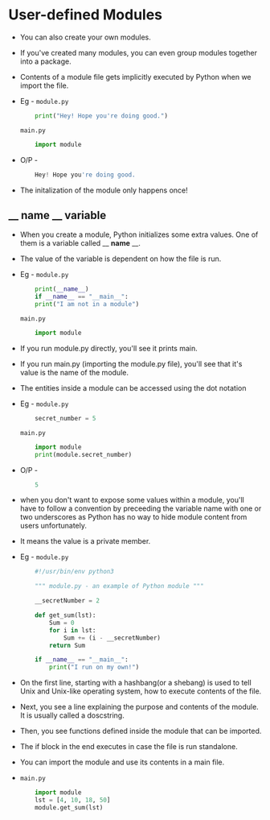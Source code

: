 # User-defined Modules
+ You can also create your own modules.
+ If you've created many modules, you can even group modules together into a package.
+ Contents of a module file gets implicitly executed by Python when we import the file.
+ Eg -
    ``` module.py ```
    ```.py
        print("Hey! Hope you're doing good.")
    ```

    ```main.py```
    ```.py
        import module
    ```
+ O/P -
    ```.py
        Hey! Hope you're doing good.
    ```
+ The initalization of the module only happens once!

## __ __name__ __ variable
+ When you create a module, Python initializes some extra values. One of them is a variable called __ __name__ __.
+ The value of the variable is dependent on how the file is run.
+ Eg -
    ``` module.py ```
    ```.py
        print(__name__)   
        if __name__ == "__main__":
        print("I am not in a module")
    ```

    ```main.py ```
    ```.py
        import module
    ```

+ If you run module.py directly, you'll see it prints main.
+ If you run main.py (importing the module.py file), you'll see that it's value is the name of the module.
+ The entities inside a module can be accessed using the dot notation
+ Eg - 
    ```module.py```
    ```.py
        secret_number = 5
    ```

    ```main.py```
    ```.py
        import module
        print(module.secret_number)
    ```
+ O/P -
    ```.py
        5
    ```
+ when you don't want to expose some values within a module, you'll have to follow a convention by preceeding the variable name with one or two underscores as Python has no way to hide module content from users unfortunately.
+ It means the value is a private member.
+ Eg -
    ```module.py```
    ```.py
        #!/usr/bin/env python3 

        """ module.py - an example of Python module """

        __secretNumber = 2

        def get_sum(lst):
            Sum = 0
            for i in lst:
                Sum += (i - __secretNumber)
            return Sum

        if __name__ == "__main__":
            print("I run on my own!")
    ```
    
+ On the first line, starting with a hashbang(or a shebang) is used to tell Unix and Unix-like operating system, how to execute contents of the file.
+ Next, you see a line explaining the purpose and contents of the module. It is usually called a doscstring.
+ Then, you see functions defined inside the module that can be imported.
+ The if block in the end executes in case the file is run standalone.
+ You can import the module and use its contents in a main file.
+ ```main.py```
    ```.py
        import module
        lst = [4, 10, 18, 50]
        module.get_sum(lst)
    ```